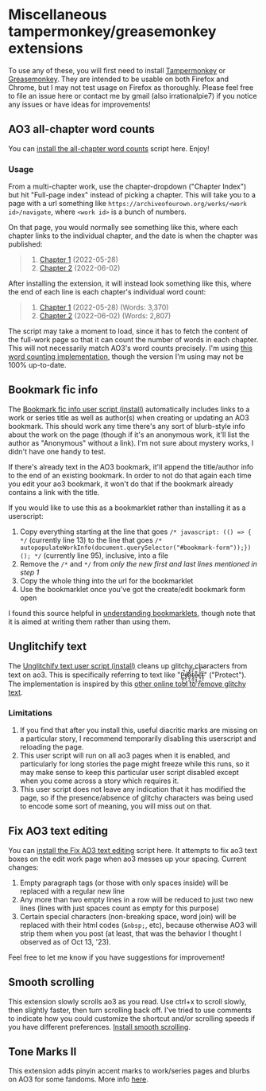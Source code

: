 # Miscellaneous tampermonkey/greasemonkey extensions

To use any of these, you will first need to install [Tampermonkey](https://www.tampermonkey.net/) or [Greasemonkey](https://www.greasespot.net/). They are intended to be usable on both Firefox and Chrome, but I may not test usage on Firefox as thoroughly. Please feel free to file an issue here or contact me by gmail (also irrationalpie7) if you notice any issues or have ideas for improvements!

## AO3 all-chapter word counts
You can [install the all-chapter word counts](https://github.com/irrationalpie7/fandom-scripts/raw/main/tampermonkey/all-word-counts.pub.user.js) script here. Enjoy!

### Usage

From a multi-chapter work, use the chapter-dropdown ("Chapter Index") but hit "Full-page index" instead of picking a chapter. This will take you to a page with a url something like `https://archiveofourown.org/works/<work id>/navigate`, where `<work id>` is a bunch of numbers.

On that page, you would normally see something like this, where each chapter links to the individual chapter, and the date is when the chapter was published:

> 1. [Chapter 1](#) (2022-05-28)
> 2. [Chapter 2](#) (2022-06-02)

After installing the extension, it will instead look something like this, where the end of each line is each chapter's individual word count:

> 1. [Chapter 1](#) (2022-05-28) (Words: 3,370)
> 2. [Chapter 2](#) (2022-06-02) (Words: 2,807)

The script may take a moment to load, since it has to fetch the content of the full-work page so that it can count the number of words in each chapter. This will not necessarily match AO3's word counts precisely. I'm using [this word counting implementation](https://github.com/byn9826/words-count), though the version I'm using may not be 100% up-to-date.

## Bookmark fic info

The [Bookmark fic info user script (install)](https://github.com/irrationalpie7/fandom-scripts/raw/main/tampermonkey/bookmark-fic-info.pub.user.js) automatically includes links to a work or series title as well as author(s) when creating or updating an AO3 bookmark. This should work any time there's any sort of blurb-style info about the work on the page (though if it's an anonymous work, it'll list the author as "Anonymous" without a link). I'm not sure about mystery works, I didn't have one handy to test.

If there's already text in the AO3 bookmark, it'll append the title/author info to the end of an existing bookmark. In order to not do that again each time you edit your ao3 bookmark, it won't do that if the bookmark already contains a link with the title.

If you would like to use this as a bookmarklet rather than installing it as a userscript:
1. Copy everything starting at the line that goes `/* javascript: (() => { */` (currently line 13) to the line that goes `/* autopopulateWorkInfo(document.querySelector("#bookmark-form"));})(); */` (currently line 95), inclusive, into a file
2. Remove the `/*` and `*/` from *only the new first and last lines mentioned in step 1*
3. Copy the whole thing into the url for the bookmarklet
4. Use the bookmarklet once you've got the create/edit bookmark form open

I found this source helpful in [understanding bookmarklets](https://www.freecodecamp.org/news/what-are-bookmarklets/), though note that it is aimed at writing them rather than using them.

## Unglitchify text

The [Unglitchify text user script (install)](https://github.com/irrationalpie7/fandom-scripts/raw/main/tampermonkey/unglitchify.pub.user.js) cleans up glitchy characters from text on ao3. This is specifically referring to text like "P̶̳̘̗̚͜r̸̬̤͝o̷̱̖̰̐̽̀t̴͍̲̦̞̀́͝e̷̹̥̭̦͌c̶̘̣̲͂̒̐͝ͅt̶̥͎̅" ("Protect"). The implementation is inspired by this [other online tool to remove glitchy text](https://cable.ayra.ch/zalgo/).

### Limitations

1. If you find that after you install this, useful diacritic marks are missing on a particular story, I recommend temporarily disabling this userscript and reloading the page.
2. This user script will run on all ao3 pages when it is enabled, and particularly for long stories the page might freeze while this runs, so it may make sense to keep this particular user script disabled except when you come across a story which requires it.
3. This user script does not leave any indication that it has modified the page, so if the presence/absence of glitchy characters was being used to encode some sort of meaning, you will miss out on that.

## Fix AO3 text editing
You can [install the Fix AO3 text editing](https://github.com/irrationalpie7/fandom-scripts/raw/main/tampermonkey/fix-ao3-text-editing.pub.user.js) script here. It attempts to fix ao3 text boxes on the edit work page when ao3 messes up your spacing. Current changes:

1. Empty paragraph tags (or those with only spaces inside) will be replaced with a regular new line
2. Any more than two empty lines in a row will be reduced to just two new lines (lines with just spaces count as empty for this purpose)
3. Certain special characters (non-breaking space, word join) will be replaced with their html codes (`&nbsp;`, etc), because otherwise AO3 will strip them when you post (at least, that was the behavior I thought I observed as of Oct 13, '23).

Feel free to let me know if you have suggestions for improvement!

## Smooth scrolling

This extension slowly scrolls ao3 as you read. Use ctrl+x to scroll slowly, then slightly faster, then turn scrolling back off. I've tried to use comments to indicate how you could customize the shortcut and/or scrolling speeds if you have different preferences. [Install smooth scrolling](https://github.com/irrationalpie7/fandom-scripts/raw/main/tampermonkey/smooth-scrolling.pub.user.js).

## Tone Marks II

This extension adds pinyin accent marks to work/series pages and blurbs on AO3 for some fandoms. More info [here](https://github.com/irrationalpie7/AO3-Tone-Marks).
